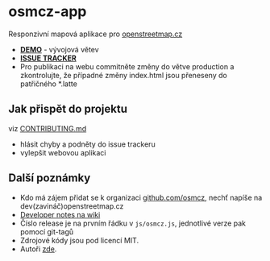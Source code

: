 # osmcz-app

Responzivní mapová aplikace pro [openstreetmap.cz](http://openstreetmap.cz/)

* **[DEMO](http://rawgit.com/osmcz/osmcz/master/index.html)** - vývojová větev
* **[ISSUE TRACKER](https://github.com/osmcz/osmcz/issues)**
* Pro publikaci na webu commitněte změny do větve production a zkontrolujte, že případné změny index.html jsou přeneseny do patřičného \*.latte

## Jak přispět do projektu
viz [CONTRIBUTING.md](CONTRIBUTING.md)
* hlásit chyby a podněty do issue trackeru
* vylepšit webovou aplikaci


## Další poznámky
* Kdo má zájem přidat se k organizaci [github.com/osmcz](https://github.com/osmcz), nechť napíše na dev(zavináč)openstreetmap.cz
* [Developer notes na wiki](https://github.com/osmcz/osmcz/wiki)
* Číslo release je na prvním řádku v `js/osmcz.js`, jednotlivé verze pak pomocí git-tagů
* Zdrojové kódy jsou pod licencí MIT.
* Autoři [zde](https://github.com/osmcz/osmcz/graphs/contributors).
